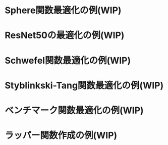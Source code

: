 # Sphere関数最適化の例(WIP)

# ResNet50の最適化の例(WIP)

# Schwefel関数最適化の例(WIP)

# Styblinkski-Tang関数最適化の例(WIP)

# ベンチマーク関数最適化の例(WIP)

# ラッパー関数作成の例(WIP)